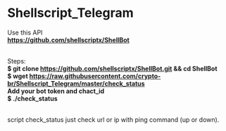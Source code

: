 # Shellscript_Telegram

Use this API <br />
**https://github.com/shellscriptx/ShellBot** <br /><br />

Steps: <br />
**$ git clone https://github.com/shellscriptx/ShellBot.git && cd ShellBot** <br />
**$ wget https://raw.githubusercontent.com/crypto-br/Shellscript_Telegram/master/check_status** <br />
**Add your bot token and chact_id** <br />
**$ ./check_status** <br /><br />


script check_status just check url or ip with ping command (up or down).
